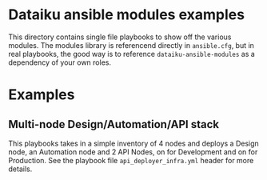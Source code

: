 Dataiku ansible modules examples
================================

This directory contains single file playbooks to show off the various modules. The modules library is referencend directly in `ansible.cfg`, but in real playbooks, the good way is to reference `dataiku-ansible-modules` as a dependency of your own roles.


# Examples

## Multi-node Design/Automation/API stack

This playbooks takes in a simple inventory of 4 nodes and deploys a Design node, an Automation node and 2 API Nodes, on for Development and on for Production. See the playbook file  `api_deployer_infra.yml` header for more details.


